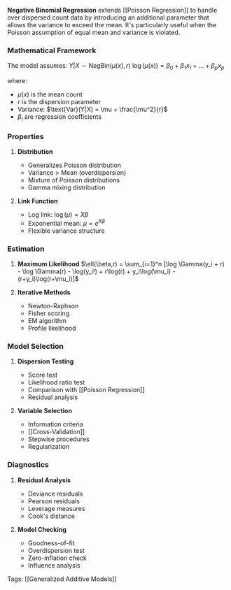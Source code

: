 **Negative Binomial Regression** extends [[Poisson Regression]] to handle over dispersed count data by introducing an additional parameter that allows the variance to exceed the mean. It's particularly useful when the Poisson assumption of equal mean and variance is violated.

### Mathematical Framework
The model assumes:
$Y|X \sim \text{NegBin}(\mu(x), r)$
$\log(\mu(x)) = \beta_0 + \beta_1x_1 + ... + \beta_px_p$

where:
- $\mu(x)$ is the mean count
- $r$ is the dispersion parameter
- Variance: $\text{Var}(Y|X) = \mu + \frac{\mu^2}{r}$
- $\beta_i$ are regression coefficients

### Properties
1. **Distribution**
   - Generalizes Poisson distribution
   - Variance > Mean (overdispersion)
   - Mixture of Poisson distributions
   - Gamma mixing distribution

2. **Link Function**
   - Log link: $\log(\mu) = X\beta$
   - Exponential mean: $\mu = e^{X\beta}$
   - Flexible variance structure

### Estimation
1. **Maximum Likelihood**
   $\ell(\beta,r) = \sum_{i=1}^n [\log \Gamma(y_i + r) - \log \Gamma(r) - \log(y_i!) + r\log(r) + y_i\log(\mu_i) - (r+y_i)\log(r+\mu_i)]$

2. **Iterative Methods**
   - Newton-Raphson
   - Fisher scoring
   - EM algorithm
   - Profile likelihood

### Model Selection
1. **Dispersion Testing**
   - Score test
   - Likelihood ratio test
   - Comparison with [[Poisson Regression]]
   - Residual analysis

2. **Variable Selection**
   - Information criteria
   - [[Cross-Validation]]
   - Stepwise procedures
   - Regularization

### Diagnostics
1. **Residual Analysis**
   - Deviance residuals
   - Pearson residuals
   - Leverage measures
   - Cook's distance

2. **Model Checking**
   - Goodness-of-fit
   - Overdispersion test
   - Zero-inflation check
   - Influence analysis

Tags:
[[Generalized Additive Models]]

